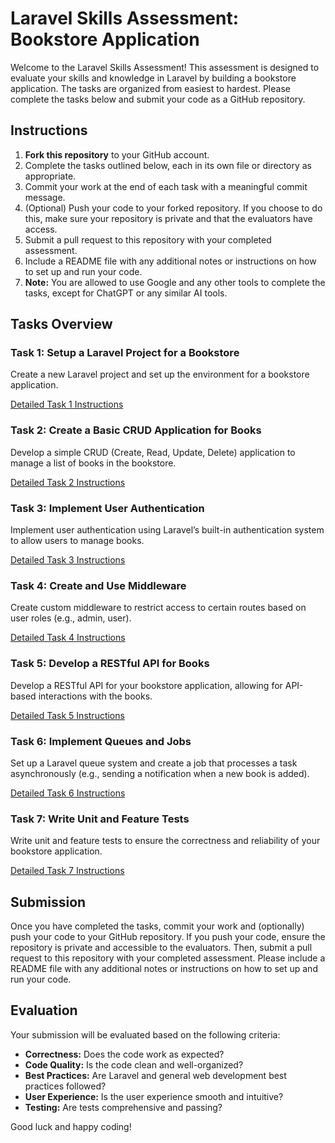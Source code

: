 # Laravel Skills Assessment: Bookstore Application

Welcome to the Laravel Skills Assessment! This assessment is designed to evaluate your skills and knowledge in Laravel by building a bookstore application. The tasks are organized from easiest to hardest. Please complete the tasks below and submit your code as a GitHub repository.

## Instructions

1. **Fork this repository** to your GitHub account.
2. Complete the tasks outlined below, each in its own file or directory as appropriate.
3. Commit your work at the end of each task with a meaningful commit message.
4. (Optional) Push your code to your forked repository. If you choose to do this, make sure your repository is private and that the evaluators have access.
5. Submit a pull request to this repository with your completed assessment.
6. Include a README file with any additional notes or instructions on how to set up and run your code.
7. **Note:** You are allowed to use Google and any other tools to complete the tasks, except for ChatGPT or any similar AI tools.

## Tasks Overview

### Task 1: Setup a Laravel Project for a Bookstore

Create a new Laravel project and set up the environment for a bookstore application.

[Detailed Task 1 Instructions](./Task1.md)

### Task 2: Create a Basic CRUD Application for Books

Develop a simple CRUD (Create, Read, Update, Delete) application to manage a list of books in the bookstore.

[Detailed Task 2 Instructions](./Task2.md)

### Task 3: Implement User Authentication

Implement user authentication using Laravel’s built-in authentication system to allow users to manage books.

[Detailed Task 3 Instructions](./Task3.md)

### Task 4: Create and Use Middleware

Create custom middleware to restrict access to certain routes based on user roles (e.g., admin, user).

[Detailed Task 4 Instructions](./Task4.md)

### Task 5: Develop a RESTful API for Books

Develop a RESTful API for your bookstore application, allowing for API-based interactions with the books.

[Detailed Task 5 Instructions](./Task5.md)

### Task 6: Implement Queues and Jobs

Set up a Laravel queue system and create a job that processes a task asynchronously (e.g., sending a notification when a new book is added).

[Detailed Task 6 Instructions](./Task6.md)

### Task 7: Write Unit and Feature Tests

Write unit and feature tests to ensure the correctness and reliability of your bookstore application.

[Detailed Task 7 Instructions](./Task7.md)

## Submission

Once you have completed the tasks, commit your work and (optionally) push your code to your GitHub repository. If you push your code, ensure the repository is private and accessible to the evaluators. Then, submit a pull request to this repository with your completed assessment. Please include a README file with any additional notes or instructions on how to set up and run your code.

## Evaluation

Your submission will be evaluated based on the following criteria:

- **Correctness:** Does the code work as expected?
- **Code Quality:** Is the code clean and well-organized?
- **Best Practices:** Are Laravel and general web development best practices followed?
- **User Experience:** Is the user experience smooth and intuitive?
- **Testing:** Are tests comprehensive and passing?

Good luck and happy coding!
